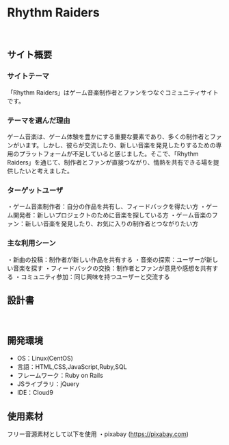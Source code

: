 # Rhythm Raiders
​
## サイト概要
### サイトテーマ
「Rhythm Raiders」はゲーム音楽制作者とファンをつなぐコミュニティサイトです。
​
### テーマを選んだ理由
ゲーム音楽は、ゲーム体験を豊かにする重要な要素であり、多くの制作者とファンがいます。しかし、彼らが交流したり、新しい音楽を発見したりするための専用のプラットフォームが不足していると感じました。そこで、「Rhythm Raiders」を通じて、制作者とファンが直接つながり、情熱を共有できる場を提供したいと考えました。
​
### ターゲットユーザ
・ゲーム音楽制作者：自分の作品を共有し、フィードバックを得たい方
・ゲーム開発者：新しいプロジェクトのために音楽を探している方
・ゲーム音楽のファン：新しい音楽を発見したり、お気に入りの制作者とつながりたい方
​
### 主な利用シーン
・新曲の投稿：制作者が新しい作品を共有する
・音楽の探索：ユーザーが新しい音楽を探す
・フィードバックの交換：制作者とファンが意見や感想を共有する
・コミュニティ参加：同じ興味を持つユーザーと交流する
​
## 設計書
<!--テーマを設定・提出する時点では不要です-->
​
## 開発環境
- OS：Linux(CentOS)
- 言語：HTML,CSS,JavaScript,Ruby,SQL
- フレームワーク：Ruby on Rails
- JSライブラリ：jQuery
- IDE：Cloud9
​
## 使用素材
フリー音源素材として以下を使用
    ・pixabay (https://pixabay.com)

